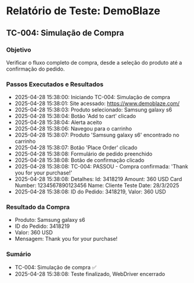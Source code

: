 # Relatório de Teste: DemoBlaze

## TC-004: Simulação de Compra

### Objetivo
Verificar o fluxo completo de compra, desde a seleção do produto até a confirmação do pedido.

### Passos Executados e Resultados

- 2025-04-28 15:38:00: Iniciando TC-004: Simulação de compra
- 2025-04-28 15:38:01: Site acessado: https://www.demoblaze.com/
- 2025-04-28 15:38:03: Produto selecionado: Samsung galaxy s6
- 2025-04-28 15:38:04: Botão 'Add to cart' clicado
- 2025-04-28 15:38:04: Alerta aceito
- 2025-04-28 15:38:06: Navegou para o carrinho
- 2025-04-28 15:38:07: Produto 'Samsung galaxy s6' encontrado no carrinho
- 2025-04-28 15:38:07: Botão 'Place Order' clicado
- 2025-04-28 15:38:08: Formulário de pedido preenchido
- 2025-04-28 15:38:08: Botão de confirmação clicado
- 2025-04-28 15:38:08: TC-004: PASSOU - Compra confirmada: 'Thank you for your purchase!'
- 2025-04-28 15:38:08: Detalhes: Id: 3418219
Amount: 360 USD
Card Number: 1234567890123456
Name: Cliente Teste
Date: 28/3/2025
- 2025-04-28 15:38:08: ID do Pedido: 3418219, Valor: 360 USD

### Resultado da Compra

- Produto: Samsung galaxy s6
- ID do Pedido: 3418219
- Valor: 360 USD
- Mensagem: Thank you for your purchase!

### Sumário

- TC-004: Simulação de compra ✅
- 2025-04-28 15:38:08: Teste finalizado, WebDriver encerrado
